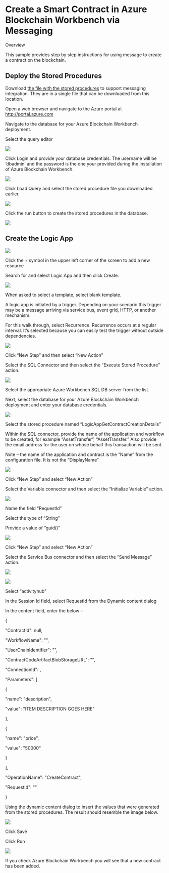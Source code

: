 Create a Smart Contract in Azure Blockchain Workbench via Messaging 
====================================================================

Overview

This sample provides step by step instructions for using message to create a
contract on the blockchain.

Deploy the Stored Procedures
----------------------------

Download [the file with the stored procedures](https://github.com/Azure-Samples/blockchain/blob/master/blockchain-workbench/messaging-integration-samples/SQL/LogicAppStoredProcedures.sql) to support messaging integration.
They are in a single file that can be downloaded from this location.

Open a web browser and navigate to the Azure portal at
<http://portal.azure.com>

Navigate to the database for your Azure Blockchain Workbench deployment.

Select the query editor

![](media/0bea9bd62adadaef87c5e913eb72edb4.png)

Click Login and provide your database credentials. The username will be
‘dbadmin’ and the password is the one your provided during the installation of
Azure Blockchain Workbench.

![](media/7ad55e3793ecb76b2e3a55b5306feacc.png)

Click Load Query and select the stored procedure file you downloaded earlier.

![](media/09ada66b5aca0afc98253d42ba3791aa.png)

Click the run button to create the stored procedures in the database.

![](media/fe516699cba1eded2a122f4d45563d98.png)

Create the Logic App
--------------------

![](media/82ed233953daa1bf6971180cfd1c3379.png)

Click the + symbol in the upper left corner of the screen to add a new resource

Search for and select Logic App and then click Create.

![](media/7f9bfaaebcf5a38fa305e958b5bbb538.png)

When asked to select a template, select blank template.


A logic app is initiated by a trigger. Depending on your scenario this trigger
may be a message arriving via service bus, event grid, HTTP, or another
mechanism.

For this walk through, select Recurrence. Recurrence occurs at a regular
interval. It’s selected because you can easily test the trigger without outside dependencies.

![](media/e9eb985cbf4ef55ff95c1675f184cf15.png)

Click “New Step” and then select “New Action”

Select the SQL Connector and then select the “Execute Stored Procedure” action.

![](media/86d9cff5ef3e8f9a6b135777522e4dcb.png)

Select the appropriate Azure Workbench SQL DB server from the list.

Next, select the database for your Azure Blockchain Workbench deployment and
enter your database credentials.

![](media/f2d6160b0808057be9009f2dcb095d9f.png)

Select the stored procedure named “LogicAppGetContractCreationDetails”

Within the SQL connector, provide the name of the application and workflow to be created, for example
“AssetTransfer”, “AssetTransfer.” Also provide the email address for the user on
whose behalf this transaction will be sent.

Note – the name of the application and contract is the “Name” from the
configuration file. It is not the “DisplayName”

![](media/ef7bc4d025f9bfa747b75123cac778f1.png)

Click “New Step” and select “New Action”

Select the Variable connector and then select the “Initialize Variable” action.

![](media/8de7e521679a4e6e0d3009c657a97066.png)

Name the field “RequestId”

Select the type of “String”

Provide a value of “guid()”

![](media/4ca67ffb0e784381e78cbb8bda26cdc2.png)

Click “New Step” and select “New Action”

Select the Service Bus connector and then select the “Send Message” action.

![](media/420924cad452e61c78855ac8edc48102.png)

![](media/f4679f0e5391e5792fd4f790645c0f82.png)

Select “activityhub”

In the Session Id field, select RequestId from the Dynamic content dialog

In the content field, enter the below –

{

"ContractId": null,

"WorkflowName": "",

"UserChainIdentifier": "",

"ContractCodeArtifactBlobStorageURL": "",

"ConnectionId": ,

"Parameters": [

{

"name": "description",

"value": "ITEM DESCRIPTION GOES HERE"

},

{

"name": "price",

"value": "50000"

}

],

"OperationName": "CreateContract",

"RequestId": ""

}

Using the dynamic content dialog to insert the values that were generated from
the stored procedures. The result should resemble the image below.

![](media/82d5931b3dbd9bb564985e900cabcf38.png)

Click Save

Click Run

![](media/70e528c75e320b794260fa6044709795.png)

If you check Azure Blockchain Workbench you will see that a new contract has
been added.
